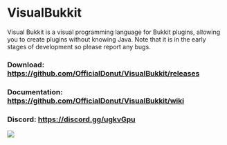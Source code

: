 # VisualBukkit
Visual Bukkit is a visual programming language for Bukkit plugins, allowing you to create plugins without knowing Java. Note that it is in the early stages of development so please report any bugs.

### Download: https://github.com/OfficialDonut/VisualBukkit/releases
### Documentation: https://github.com/OfficialDonut/VisualBukkit/wiki
### Discord: https://discord.gg/ugkvGpu

![](https://i.imgur.com/VpvCogX.png)
